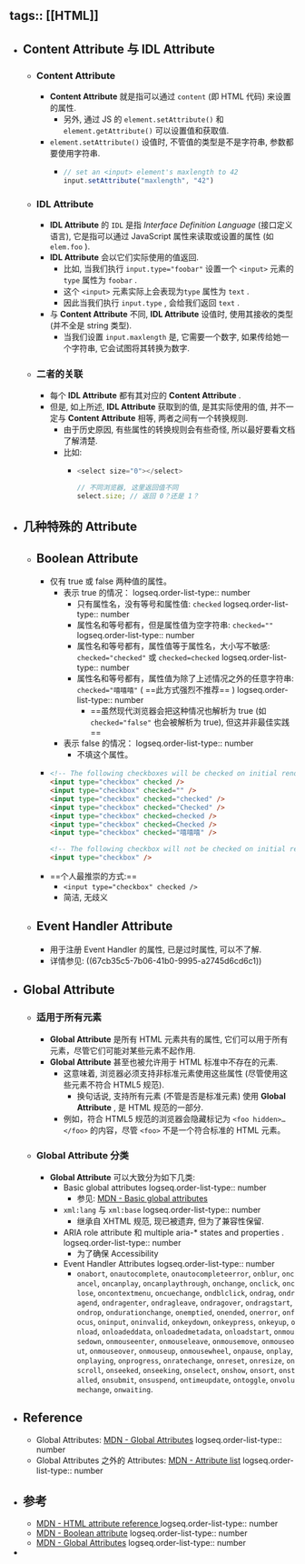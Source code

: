 tags:: [[HTML]]
---

- ## Content Attribute 与 IDL Attribute
	- ### Content Attribute
		- **Content Attribute** 就是指可以通过 `content` (即 HTML 代码) 来设置的属性.
			- 另外, 通过 JS 的  `element.setAttribute()` 和 `element.getAttribute()` 可以设置值和获取值.
		- `element.setAttribute()` 设值时, 不管值的类型是不是字符串, 参数都要使用字符串.
			- ``` js
			  // set an <input> element's maxlength to 42
			  input.setAttribute("maxlength", "42")
			  ```
	- ### IDL Attribute
		- **IDL Attribute**  的 `IDL` 是指 *Interface Definition Language* (接口定义语言), 它是指可以通过  JavaScript 属性来读取或设置的属性 (如 `elem.foo` ).
		- **IDL Attribute** 会以它们实际使用的值返回.
			- 比如, 当我们执行 `input.type="foobar"` 设置一个 `<input>` 元素的 `type` 属性为 `foobar` .
			- 这个  `<input>` 元素实际上会表现为`type` 属性为 `text` .
			- 因此当我们执行 `input.type` , 会给我们返回 `text` .
		- 与 **Content Attribute** 不同, **IDL Attribute** 设值时, 使用其接收的类型 (并不全是 string 类型).
			- 当我们设置 `input.maxlength` 是, 它需要一个数字, 如果传给她一个字符串, 它会试图将其转换为数字.
	- ### 二者的关联
		- 每个 **IDL Attribute** 都有其对应的 **Content Attribute** .
		- 但是, 如上所述,  **IDL Attribute** 获取到的值, 是其实际使用的值, 并不一定与 **Content Attribute** 相等, 两者之间有一个转换规则.
			- 由于历史原因, 有些属性的转换规则会有些奇怪, 所以最好要看文档了解清楚.
			- 比如:
				- ``` js
				  <select size="0"></select>
				  
				  // 不同浏览器, 这里返回值不同
				  select.size; // 返回 0？还是 1？
				  ```
- ## 几种特殊的 Attribute
	- ## Boolean Attribute
		- 仅有 true 或 false 两种值的属性。
			- 表示 true 的情况：
			  logseq.order-list-type:: number
				- 只有属性名，没有等号和属性值: `checked`
				  logseq.order-list-type:: number
				- 属性名和等号都有，但是属性值为空字符串: `checked=""`
				  logseq.order-list-type:: number
				- 属性名和等号都有，属性值等于属性名，大小写不敏感: `checked="checked"` 或 `checked=checked`
				  logseq.order-list-type:: number
				- 属性名和等号都有，属性值为除了上述情况之外的任意字符串: `checked="嘻嘻嘻"` ( ==此方式强烈不推荐== )
				  logseq.order-list-type:: number
					- ==虽然现代浏览器会把这种情况也解析为 true (如 `checked="false"` 也会被解析为 true), 但这并非最佳实践==
			- 表示  false 的情况：
			  logseq.order-list-type:: number
				- 不填这个属性。
		- ``` html
		  <!-- The following checkboxes will be checked on initial rendering -->
		  <input type="checkbox" checked />
		  <input type="checkbox" checked="" />
		  <input type="checkbox" checked="checked" />
		  <input type="checkbox" checked="Checked" />
		  <input type="checkbox" checked=checked />
		  <input type="checkbox" checked=Checked />
		  <input type="checkbox" checked="嘻嘻嘻" />
		  
		  <!-- The following checkbox will not be checked on initial rendering -->
		  <input type="checkbox" />
		  ```
		- ==个人最推崇的方式:==
			- `<input type="checkbox" checked />`
			- 简洁, 无歧义
	- ## Event Handler Attribute
		- 用于注册 Event Handler 的属性, 已是过时属性, 可以不了解.
		- 详情参见: ((67cb35c5-7b06-41b0-9995-a2745d6cd6c1))
- ## Global Attribute
	- ### 适用于所有元素
		- **Global Attribute** 是所有 HTML 元素共有的属性, 它们可以用于所有元素，尽管它们可能对某些元素不起作用.
		- **Global Attribute** 甚至也被允许用于 HTML 标准中不存在的元素.
			- 这意味着, 浏览器必须支持非标准元素使用这些属性 (尽管使用这些元素不符合 HTML5 规范).
				- 换句话说, 支持所有元素 (不管是否是标准元素) 使用 **Global Attribute** , 是 HTML 规范的一部分.
			- 例如，符合 HTML5 规范的浏览器会隐藏标记为 `<foo hidden>…</foo>` 的内容，尽管 `<foo>` 不是一个符合标准的 HTML 元素。
	- ### Global Attribute 分类
		- **Global Attribute**  可以大致分为如下几类:
			- Basic global attributes
			  logseq.order-list-type:: number
				- 参见: [MDN - Basic global attributes](https://developer.mozilla.org/en-US/docs/Web/HTML/Global_attributes#list_of_global_attributes)
			- `xml:lang` 与 `xml:base`
			  logseq.order-list-type:: number
				- 继承自 XHTML 规范, 现已被遗弃, 但为了兼容性保留.
			- ARIA role attribute 和 multiple aria-* states and properties .
			  logseq.order-list-type:: number
				- 为了确保 Accessibility
			- Event Handler Attributes
			  logseq.order-list-type:: number
				- `onabort`, `onautocomplete`, `onautocompleteerror`, `onblur`, `oncancel`, `oncanplay`, `oncanplaythrough`, `onchange`, `onclick`, `onclose`, `oncontextmenu`, `oncuechange`, `ondblclick`, `ondrag`, `ondragend`, `ondragenter`, `ondragleave`, `ondragover`, `ondragstart`, `ondrop`, `ondurationchange`, `onemptied`, `onended`, `onerror`, `onfocus`, `oninput`, `oninvalid`, `onkeydown`, `onkeypress`, `onkeyup`, `onload`, `onloadeddata`, `onloadedmetadata`, `onloadstart`, `onmousedown`, `onmouseenter`, `onmouseleave`, `onmousemove`, `onmouseout`, `onmouseover`, `onmouseup`, `onmousewheel`, `onpause`, `onplay`, `onplaying`, `onprogress`, `onratechange`, `onreset`, `onresize`, `onscroll`, `onseeked`, `onseeking`, `onselect`, `onshow`, `onsort`, `onstalled`, `onsubmit`, `onsuspend`, `ontimeupdate`, `ontoggle`, `onvolumechange`, `onwaiting`.
- ## Reference
	- Global Attributes: [MDN - Global Attributes](https://developer.mozilla.org/en-US/docs/Web/HTML/Global_attributes)
	  logseq.order-list-type:: number
	- Global Attributes 之外的 Attributes: [MDN - Attribute list](https://developer.mozilla.org/en-US/docs/Web/HTML/Attributes#attribute_list)
	  logseq.order-list-type:: number
- ## 参考
	- [MDN - HTML attribute reference ](https://developer.mozilla.org/en-US/docs/Web/HTML/Attributes#content_versus_idl_attributes)
	  logseq.order-list-type:: number
	- [MDN - Boolean attribute](https://developer.mozilla.org/en-US/docs/Glossary/Boolean/HTML)
	  logseq.order-list-type:: number
	- [MDN - Global Attributes](https://developer.mozilla.org/en-US/docs/Web/HTML/Global_attributes)
	  logseq.order-list-type:: number
-